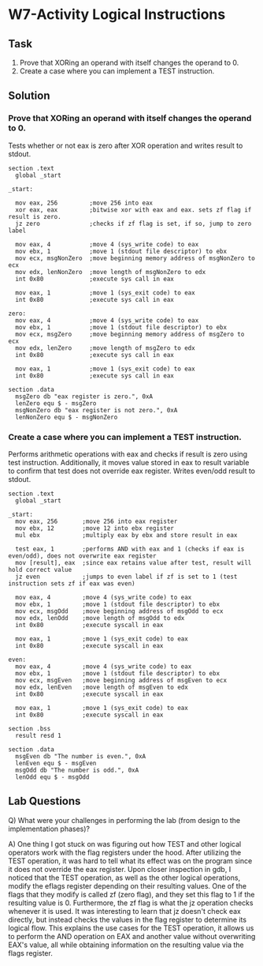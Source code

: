 # W7-Activity Logical Instructions

## Task

1. Prove that XORing an operand with itself changes the operand to 0.
2. Create a case where you can implement a TEST instruction.

## Solution

### Prove that XORing an operand with itself changes the operand to 0.

Tests whether or not eax is zero after XOR operation and writes result to stdout.

```assembly
section .text
  global _start

_start:

  mov eax, 256         ;move 256 into eax
  xor eax, eax         ;bitwise xor with eax and eax. sets zf flag if result is zero.
  jz zero              ;checks if zf flag is set, if so, jump to zero label

  mov eax, 4           ;move 4 (sys_write code) to eax
  mov ebx, 1           ;move 1 (stdout file descriptor) to ebx
  mov ecx, msgNonZero  ;move beginning memory address of msgNonZero to ecx
  mov edx, lenNonZero  ;move length of msgNonZero to edx
  int 0x80             ;execute sys call in eax

  mov eax, 1           ;move 1 (sys_exit code) to eax
  int 0x80             ;execute sys call in eax

zero:
  mov eax, 4           ;move 4 (sys_write code) to eax
  mov ebx, 1           ;move 1 (stdout file descriptor) to ebx
  mov ecx, msgZero     ;move beginning memory address of msgZero to ecx
  mov edx, lenZero     ;move length of msgZero to edx
  int 0x80             ;execute sys call in eax

  mov eax, 1           ;move 1 (sys_exit code) to eax
  int 0x80             ;execute sys call in eax

section .data
  msgZero db "eax register is zero.", 0xA
  lenZero equ $ - msgZero
  msgNonZero db "eax register is not zero.", 0xA
  lenNonZero equ $ - msgNonZero
```

### Create a case where you can implement a TEST instruction.

Performs arithmetic operations with eax and checks if result is zero using test instruction.  Additionally, it moves value stored in eax to result variable to confirm that test does not override eax register.  Writes even/odd result to stdout.

```assembly
section .text
  global _start

_start:
  mov eax, 256       ;move 256 into eax register
  mov ebx, 12        ;move 12 into ebx register
  mul ebx            ;multiply eax by ebx and store result in eax

  test eax, 1        ;performs AND with eax and 1 (checks if eax is even/odd), does not overwrite eax register
  mov [result], eax  ;since eax retains value after test, result will hold correct value
  jz even            ;jumps to even label if zf is set to 1 (test instruction sets zf if eax was even)

  mov eax, 4         ;move 4 (sys_write code) to eax
  mov ebx, 1         ;move 1 (stdout file descriptor) to ebx
  mov ecx, msgOdd    ;move beginning address of msgOdd to ecx
  mov edx, lenOdd    ;move length of msgOdd to edx
  int 0x80           ;execute syscall in eax

  mov eax, 1         ;move 1 (sys_exit code) to eax
  int 0x80           ;execute syscall in eax

even:
  mov eax, 4         ;move 4 (sys_write code) to eax
  mov ebx, 1         ;move 1 (stdout file descriptor) to ebx
  mov ecx, msgEven   ;move beginning address of msgEven to ecx
  mov edx, lenEven   ;move length of msgEven to edx
  int 0x80           ;execute syscall in eax

  mov eax, 1         ;move 1 (sys_exit code) to eax
  int 0x80           ;execute syscall in eax

section .bss
  result resd 1

section .data
  msgEven db "The number is even.", 0xA
  lenEven equ $ - msgEven
  msgOdd db "The number is odd.", 0xA
  lenOdd equ $ - msgOdd
```

## Lab Questions

Q) What were your challenges in performing the lab (from design to the implementation phases)?

A) One thing I got stuck on was figuring out how TEST and other logical operators work with the flag registers under the hood.  After utilizing the TEST operation, it was hard to tell what its effect was on the program since it does not override the eax register.  Upon closer inspection in gdb, I noticed that the TEST operation, as well as the other logical operations, modify the eflags register depending on their resulting values.  One of the flags that they modify is called zf (zero flag), and they set this flag to 1 if the resulting value is 0.  Furthermore, the zf flag is what the jz operation checks whenever it is used.  It was interesting to learn that jz doesn't check eax directly, but instead checks the values in the flag register to determine its logical flow.  This explains the use cases for the TEST operation, it allows us to perform the AND operation on EAX and another value without overwriting EAX's value, all while obtaining information on the resulting value via the flags register. 
